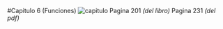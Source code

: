#Capitulo 6 (Funciones)
![capitulo](https://github.com/krilinxito/problemasProgra/assets/114535348/0203f96c-4aca-40db-888c-6d63367fb353)
Pagina 201 _(del libro)_
Pagina 231 _(del pdf)_

